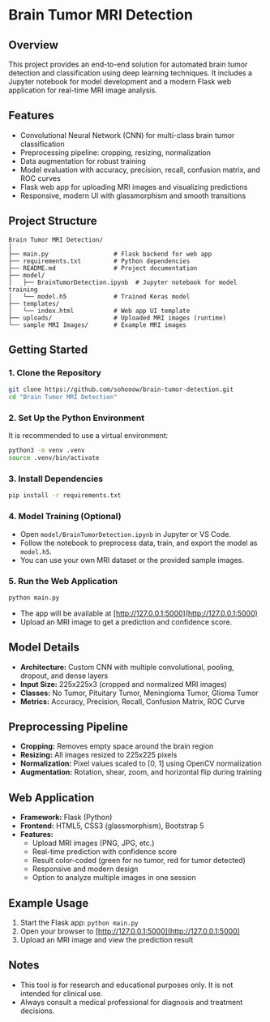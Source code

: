 # Brain Tumor MRI Detection

## Overview
This project provides an end-to-end solution for automated brain tumor detection and classification using deep learning techniques. It includes a Jupyter notebook for model development and a modern Flask web application for real-time MRI image analysis.

## Features
- Convolutional Neural Network (CNN) for multi-class brain tumor classification
- Preprocessing pipeline: cropping, resizing, normalization
- Data augmentation for robust training
- Model evaluation with accuracy, precision, recall, confusion matrix, and ROC curves
- Flask web app for uploading MRI images and visualizing predictions
- Responsive, modern UI with glassmorphism and smooth transitions

## Project Structure
```
Brain Tumor MRI Detection/
│
├── main.py                  # Flask backend for web app
├── requirements.txt         # Python dependencies
├── README.md                # Project documentation
├── model/
│   ├── BrainTumorDetection.ipynb  # Jupyter notebook for model training
│   └── model.h5             # Trained Keras model
├── templates/
│   └── index.html           # Web app UI template
├── uploads/                 # Uploaded MRI images (runtime)
└── sample MRI Images/       # Example MRI images
```

## Getting Started

### 1. Clone the Repository
```bash
git clone https://github.com/sohooow/brain-tumor-detection.git
cd "Brain Tumor MRI Detection"
```

### 2. Set Up the Python Environment
It is recommended to use a virtual environment:
```bash
python3 -m venv .venv
source .venv/bin/activate
```

### 3. Install Dependencies
```bash
pip install -r requirements.txt
```

### 4. Model Training (Optional)
- Open `model/BrainTumorDetection.ipynb` in Jupyter or VS Code.
- Follow the notebook to preprocess data, train, and export the model as `model.h5`.
- You can use your own MRI dataset or the provided sample images.

### 5. Run the Web Application
```bash
python main.py
```
- The app will be available at [http://127.0.0.1:5000](http://127.0.0.1:5000)
- Upload an MRI image to get a prediction and confidence score.

## Model Details
- **Architecture:** Custom CNN with multiple convolutional, pooling, dropout, and dense layers
- **Input Size:** 225x225x3 (cropped and normalized MRI images)
- **Classes:** No Tumor, Pituitary Tumor, Meningioma Tumor, Glioma Tumor
- **Metrics:** Accuracy, Precision, Recall, Confusion Matrix, ROC Curve

## Preprocessing Pipeline
- **Cropping:** Removes empty space around the brain region
- **Resizing:** All images resized to 225x225 pixels
- **Normalization:** Pixel values scaled to [0, 1] using OpenCV normalization
- **Augmentation:** Rotation, shear, zoom, and horizontal flip during training

## Web Application
- **Framework:** Flask (Python)
- **Frontend:** HTML5, CSS3 (glassmorphism), Bootstrap 5
- **Features:**
  - Upload MRI images (PNG, JPG, etc.)
  - Real-time prediction with confidence score
  - Result color-coded (green for no tumor, red for tumor detected)
  - Responsive and modern design
  - Option to analyze multiple images in one session

## Example Usage
1. Start the Flask app: `python main.py`
2. Open your browser to [http://127.0.0.1:5000](http://127.0.0.1:5000)
3. Upload an MRI image and view the prediction result

## Notes
- This tool is for research and educational purposes only. It is not intended for clinical use.
- Always consult a medical professional for diagnosis and treatment decisions.
